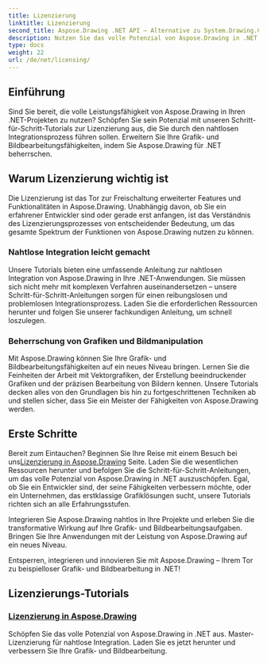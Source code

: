 ```yaml
---
title: Lizenzierung
linktitle: Lizenzierung
second_title: Aspose.Drawing .NET API – Alternative zu System.Drawing.Common
description: Nutzen Sie das volle Potenzial von Aspose.Drawing in .NET mit nahtlosen Lizenzierungs-Tutorials. Mühelose Integration, Aufwertung von Grafiken und einfache Bearbeitung von Bildern.
type: docs
weight: 22
url: /de/net/licensing/
---
```


## Einführung

Sind Sie bereit, die volle Leistungsfähigkeit von Aspose.Drawing in Ihren .NET-Projekten zu nutzen? Schöpfen Sie sein Potenzial mit unseren Schritt-für-Schritt-Tutorials zur Lizenzierung aus, die Sie durch den nahtlosen Integrationsprozess führen sollen. Erweitern Sie Ihre Grafik- und Bildbearbeitungsfähigkeiten, indem Sie Aspose.Drawing für .NET beherrschen.

## Warum Lizenzierung wichtig ist

Die Lizenzierung ist das Tor zur Freischaltung erweiterter Features und Funktionalitäten in Aspose.Drawing. Unabhängig davon, ob Sie ein erfahrener Entwickler sind oder gerade erst anfangen, ist das Verständnis des Lizenzierungsprozesses von entscheidender Bedeutung, um das gesamte Spektrum der Funktionen von Aspose.Drawing nutzen zu können.

### Nahtlose Integration leicht gemacht

Unsere Tutorials bieten eine umfassende Anleitung zur nahtlosen Integration von Aspose.Drawing in Ihre .NET-Anwendungen. Sie müssen sich nicht mehr mit komplexen Verfahren auseinandersetzen – unsere Schritt-für-Schritt-Anleitungen sorgen für einen reibungslosen und problemlosen Integrationsprozess. Laden Sie die erforderlichen Ressourcen herunter und folgen Sie unserer fachkundigen Anleitung, um schnell loszulegen.

### Beherrschung von Grafiken und Bildmanipulation

Mit Aspose.Drawing können Sie Ihre Grafik- und Bildbearbeitungsfähigkeiten auf ein neues Niveau bringen. Lernen Sie die Feinheiten der Arbeit mit Vektorgrafiken, der Erstellung beeindruckender Grafiken und der präzisen Bearbeitung von Bildern kennen. Unsere Tutorials decken alles von den Grundlagen bis hin zu fortgeschrittenen Techniken ab und stellen sicher, dass Sie ein Meister der Fähigkeiten von Aspose.Drawing werden.

## Erste Schritte

 Bereit zum Eintauchen? Beginnen Sie Ihre Reise mit einem Besuch bei uns[Lizenzierung in Aspose.Drawing](./licensing/) Seite. Laden Sie die wesentlichen Ressourcen herunter und befolgen Sie die Schritt-für-Schritt-Anleitungen, um das volle Potenzial von Aspose.Drawing in .NET auszuschöpfen. Egal, ob Sie ein Entwickler sind, der seine Fähigkeiten verbessern möchte, oder ein Unternehmen, das erstklassige Grafiklösungen sucht, unsere Tutorials richten sich an alle Erfahrungsstufen.

Integrieren Sie Aspose.Drawing nahtlos in Ihre Projekte und erleben Sie die transformative Wirkung auf Ihre Grafik- und Bildbearbeitungsaufgaben. Bringen Sie Ihre Anwendungen mit der Leistung von Aspose.Drawing auf ein neues Niveau.

Entsperren, integrieren und innovieren Sie mit Aspose.Drawing – Ihrem Tor zu beispielloser Grafik- und Bildbearbeitung in .NET!
## Lizenzierungs-Tutorials
### [Lizenzierung in Aspose.Drawing](./licensing/)
Schöpfen Sie das volle Potenzial von Aspose.Drawing in .NET aus. Master-Lizenzierung für nahtlose Integration. Laden Sie es jetzt herunter und verbessern Sie Ihre Grafik- und Bildbearbeitung.